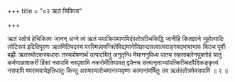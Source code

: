 +++
title = "०२ ऋतं चिकित्व"

+++

ऋतं स्तोत्रं हेचिकित्वः जानन् अग्ने त्वं ऋतं मयाक्रियमाणमिदंस्तोत्रञ्चिकिद्धि जानीहि कितज्ञाने जुहोत्यादिः लोटिरूपं इदितिपूरणः ऋतमितिपदस्य परस्मिन्नामन्त्रितेविद्यमानेपिछान्दसत्वात्पराङ्गवद्भावाभावः किञ्च पूर्वीः बह्वीः ऋतस्योदकस्यधाराः तस्यपोषणार्थं उत्पादयितुं अनुतृन्धि मेघाननुविध्य पातय सहसाबलेनयुक्तोहं यातुं कर्मणान्नाशकरीं हिंसां नसपामि नस्पृशामि नकरोमीतियावत् द्वयेनच सत्यानृताभ्यांयत्किञ्चिदवैदिकङ्कृत्यं नसपामि षपसमवायेइतिधातुः किन्तु अरुषस्यारोचमानस्यवृष्णः कामानांवर्षितुः तव ऋतंस्तोत्रमेवसपामि ॥ २ ॥